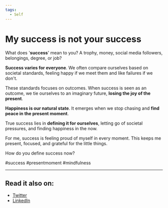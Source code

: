 ```yaml
---
tags:
  - Self
---
```


# My success is not your success

What does '**success**' mean to you?
A trophy, money, social media followers, belongings, degree, or job?

**Success varies for everyone**. We often compare ourselves based on societal standards, feeling happy if we meet them and like failures if we don't.

These standards focuses on outcomes.
When success is seen as an outcome, we tie ourselves to an imaginary future, **losing the joy of the present**.

**Happiness is our natural state**. It emerges when we stop chasing and **find** **peace in the present moment**.

True success lies in **defining it for ourselves**, letting go of societal pressures, and finding happiness in the now.

For me, success is feeling proud of myself in every moment. This keeps me present, focused, and grateful for the little things.

How do you define success now?

#success #presentmoment #mindfulness

---

## Read it also on:

- [Twitter](https://twitter.com/bruncanepa/status/1739705694335475807)
- [LinkedIn](https://www.linkedin.com/posts/bruno-canepa_success-presentmoment-mindfulness-activity-7145471684500766720-2I7k)
